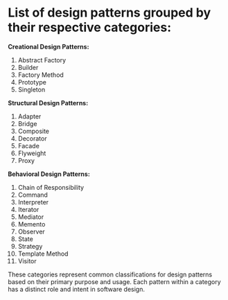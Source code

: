 # List of design patterns grouped by their respective categories:

**Creational Design Patterns:**

1. Abstract Factory
2. Builder
3. Factory Method
4. Prototype
5. Singleton

**Structural Design Patterns:**

1. Adapter
2. Bridge
3. Composite
4. Decorator
5. Facade
6. Flyweight
7. Proxy

**Behavioral Design Patterns:**

1. Chain of Responsibility
2. Command
3. Interpreter
4. Iterator
5. Mediator
6. Memento
7. Observer
8. State
9. Strategy
10. Template Method
11. Visitor

These categories represent common classifications for design patterns based on their primary purpose and usage. Each pattern within a category has a distinct role and intent in software design. 